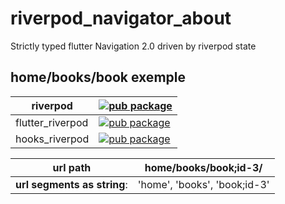 # riverpod_navigator_about

Strictly typed flutter Navigation 2.0 driven by riverpod state

## home/books/book exemple


| riverpod         | [![pub package](https://img.shields.io/pub/v/riverpod.svg?label=riverpod&color=blue)](https://pub.dartlang.org/packages/riverpod)                 |
| ---------------- | ------------------------------------------------------------------------------------------------------------------------------------------------- |
| flutter_riverpod | [![pub package](https://img.shields.io/pub/v/riverpod.svg?label=flutter_riverpod&color=blue)](https://pub.dartlang.org/packages/flutter_riverpod) |
| hooks_riverpod   | [![pub package](https://img.shields.io/pub/v/riverpod.svg?label=hooks_riverpod&color=blue)](https://pub.dartlang.org/packages/hooks_riverpod)     |

| **url path** | home/books/book;id-3/ |
| --- | --------------------------- |
| **url segments as string**: | 'home', 'books', 'book;id-3' |


